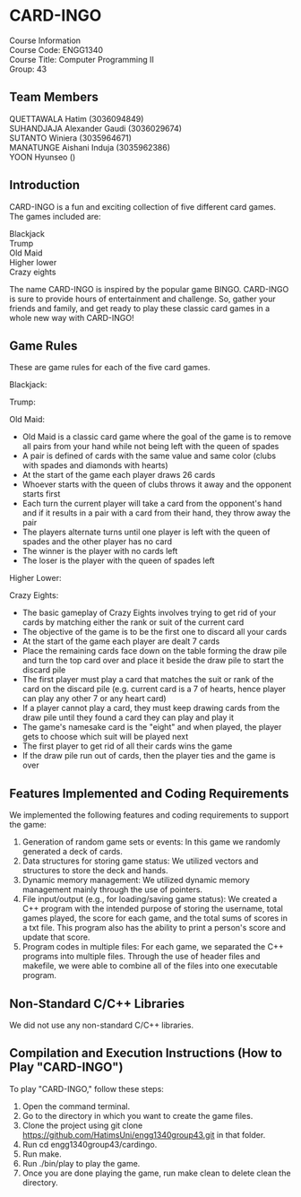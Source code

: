 # CARD-INGO

Course Information\
Course Code: ENGG1340\
Course Title: Computer Programming II\
Group: 43

## Team Members
QUETTAWALA Hatim (3036094849)\
SUHANDJAJA Alexander Gaudi (3036029674)\
SUTANTO Winiera (3035964671)\
MANATUNGE Aishani Induja (3035962386)\
YOON Hyunseo ()

## Introduction
CARD-INGO is a fun and exciting collection of five different card games. The games included are:

Blackjack\
Trump\
Old Maid\
Higher lower\
Crazy eights

The name CARD-INGO is inspired by the popular game BINGO. CARD-INGO is sure to provide hours of entertainment and challenge. So, gather your friends and family, and get ready to play these classic card games in a whole new way with CARD-INGO!

## Game Rules
These are game rules for each of the five card games.

Blackjack:

Trump:

Old Maid:
* Old Maid is a classic card game where the goal of the game is to remove all pairs from your hand while not being left with the queen of spades
* A pair is defined of cards with the same value and same color (clubs with spades and diamonds with hearts)
* At the start of the game each player draws 26 cards
* Whoever starts with the queen of clubs throws it away and the opponent starts first
* Each turn the current player will take a card from the opponent's hand and if it results in a pair with a card from their hand, they throw away the pair
* The players alternate turns until one player is left with the queen of spades and the other player has no card
* The winner is the player with no cards left
* The loser is the player with the queen of spades left

Higher Lower:

Crazy Eights:
- The basic gameplay of Crazy Eights involves trying to get rid of your cards by matching either the rank or suit of the current card
- The objective of the game is to be the first one to discard all your cards
- At the start of the game each player are dealt 7 cards
- Place the remaining cards face down on the table forming the draw pile and turn the top card over and place it beside the draw pile to start the discard pile
- The first player must play a card that matches the suit or rank of the card on the discard pile (e.g. current card is a 7 of hearts, hence player can play any other 7 or any heart card)
- If a player cannot play a card, they must keep drawing cards from the draw pile until they found a card they can play and play it
- The game's namesake card is the "eight" and when played, the player gets to choose which suit will be played next
- The first player to get rid of all their cards wins the game
- If the draw pile run out of cards, then the player ties and the game is over


## Features Implemented and Coding Requirements
We implemented the following features and coding requirements to support the game:

1. Generation of random game sets or events: In this game we randomly generated a deck of cards.
2. Data structures for storing game status: We utilized vectors and structures to store the deck and hands.
3. Dynamic memory management: We utilized dynamic memory management mainly through the use of pointers.
4. File input/output (e.g., for loading/saving game status): We created a C++ program with the intended purpose of storing the username, total games played, the score for each game, and the total sums of scores in a txt file. This program also has the ability to print a person's score and update that score.
5. Program codes in multiple files: For each game, we separated the C++ programs into multiple files. Through the use of header files and makefile, we were able to combine all of the files into one executable program.

## Non-Standard C/C++ Libraries
We did not use any non-standard C/C++ libraries.

##  Compilation and Execution Instructions (How to Play "CARD-INGO")
To play "CARD-INGO," follow these steps:

1. Open the command terminal.
2. Go to the directory in which you want to create the game files.
3. Clone the project using git clone https://github.com/HatimsUni/engg1340group43.git in that folder.
4. Run cd engg1340group43/cardingo.
5. Run make.
6. Run ./bin/play to play the game.
7. Once you are done playing the game, run make clean to delete clean the directory.

